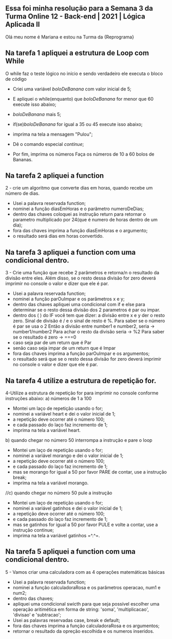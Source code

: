 ## Essa foi minha resolução para a Semana 3 da Turma Online 12 - Back-end | 2021 | Lógica Aplicada II
Olá meu nome é Mariana e estou na Turma da {Reprograma}

## Na tarefa 1 apliquei a estrutura de Loop com While 

O while faz o teste lógico no início e sendo verdadeiro ele executa o bloco de código

- Criei uma variável *boloDeBanana* com valor inicial de 5; 
- E apliquei o while(enquanto) que *boloDeBanana* for menor que 60 execute isso abaixo;
- *boloDeBanana* mais 5;
- if(se)*boloDeBanana*  for igual a 35 ou 45 execute isso abaixo;
- imprima na tela a mensagem "Pulou";

- Dê o comando especial _continue_;
- Por fim, imprima os números Faça os números de 10 a 60 bolos de Bananas.



## Na tarefa 2 apliquei a function 

2 - crie um algoritmo que converte dias em horas, quando recebe um número de dias.

- Usei a palavra reservada function;
- nominei a função diasEmHoras e o parâmetro numeroDeDias;
- dentro das chaves coloquei as instrução return para retornar o parametro multiplicado por 24(que é numero de horas dentro de um dia);
- fora das chaves imprima a função diasEmHoras e o argumento;
- o resultado será dias em horas convertido. 


## Na tarefa 3 apliquei a function com uma condicional dentro. 

3 - Crie uma função que recebe 2 parâmetros e retorna/n
o resultado da divisão entre eles. Além disso, se o resto dessa divisão for zero deverá imprimir no console o valor e dizer que ele é par.

- Usei a palavra reservada function;
- nominei a função parOuImpar e os parâmetros x e y;
- dentro das chaves apliquei uma condicional com if e else para determinar se o resto dessa divisão dos 2 parametros é par ou impar. 
- dentro dos ( ) do IF você tem que dizer:  a divisão entre x e y der o resto zero. 
Sinal de divisão é / e o sinal de resto é %. 
Para saber se o número é par se usa o 2
Então a divisão entre number1 e number2, seria → number1/number2 
Para achar o resto da divisão seria → %2
Para saber se o resultado é zero → ===0
- caso seja par de um return que é Par
- senão caso seja impar de um return que é Impar
- fora das chaves imprima a função parOuImpar e os argumentos;
- o resultado será que se o resto dessa divisão for zero deverá imprimir no console o valor e dizer que ele é par.

## Na tarefa 4 utilize a estrutura de repetição for.

 4-Utilize a estrutura de repetição for para imprimir no console conforme instruções abaixo: 
 a) números de 1 a 100  

- Montei um laço de repetição usando o for;
- nominei a variável heart e dei o valor inicial de 1;
- a repetição deve ocorrer até o número 100; 
- e cada passado do laço faz incremento de 1;
- imprima na tela a variável heart.

b) quando chegar no número 50 interrompa a instrução e pare o loop

- Montei um laço de repetição usando o for;
- nominei a variável morango e dei o valor inicial de 1;
- a repetição deve ocorrer até o número 100; 
- e cada passado do laço faz incremento de 1;
- mas se morango for igual a 50 por favor PARE de contar, use a instrução break;
- imprima na tela a variável morango.

//c) quando chegar no número 50 pule a instrução 

- Montei um laço de repetição usando o for;
- nominei a variável gatinhos e dei o valor inicial de 1;
- a repetição deve ocorrer até o número 100; 
- e cada passado do laço faz incremento de 1;
- mas se gatinhos for igual a 50 por favor PULE e volte a contar, use a instrução continue;
- imprima na tela a variável gatinhos =^.^=.

## Na tarefa 5 apliquei a function com uma condicional dentro. 

5 - Vamos criar uma calculadora com as 4 operações matemáticas básicas

- Usei a palavra reservada function;
- nominei a função calculadoraRosa e os parâmetros operacao, num1 e num2;
- dentro das chaves;
- apliquei uma condicional swicth para que seja possível escolher uma operação aritimética em forma de string: 'soma', 'multiplicacao', 'divisao' e 'subtracao';
- Usei as  palavras reservadas case, break e default; 
- fora das chaves imprima a função calculadoraRosa e os argumentos;
- retornar o resultado da opreção escolhida e os numeros inseridos. 